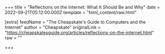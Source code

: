 
+++
title = "Reflections on the Internet: What It Should Be and Why"
date = 2022-09-21T05:12:00.000Z
template = "html_content/raw.html"

[extra]
feedName = "The Cheapskate's Guide to Computers and the Internet"
author = "Cheapskate"
originalLink = "https://cheapskatesguide.org/articles/reflections-on-the-internet.html"
raw = ""

+++

